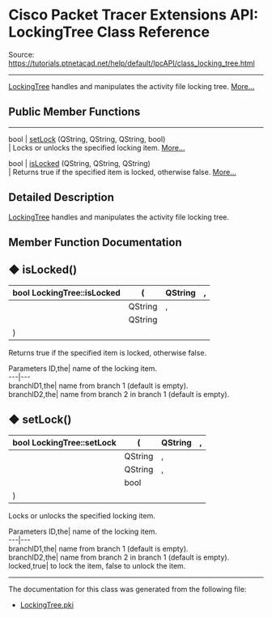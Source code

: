 # Cisco Packet Tracer Extensions API: LockingTree Class Reference

Source: https://tutorials.ptnetacad.net/help/default/IpcAPI/class_locking_tree.html

---

[LockingTree](class_locking_tree.html "LockingTree handles and manipulates the activity file locking tree.") handles and manipulates the activity file locking tree. [More...](class_locking_tree.html#details)

##  Public Member Functions  
  
---  
bool | [setLock](class_locking_tree.html#abe7122b02d51a9ba7951c747e75a8ead) (QString, QString, QString, bool)  
| Locks or unlocks the specified locking item. [More...](class_locking_tree.html#abe7122b02d51a9ba7951c747e75a8ead)  
  
bool | [isLocked](class_locking_tree.html#a19f1bdf416639f45da4eefdf5bcc58fc) (QString, QString, QString)  
| Returns true if the specified item is locked, otherwise false. [More...](class_locking_tree.html#a19f1bdf416639f45da4eefdf5bcc58fc)  
  
  
## Detailed Description

[LockingTree](class_locking_tree.html "LockingTree handles and manipulates the activity file locking tree.") handles and manipulates the activity file locking tree. 

## Member Function Documentation

## ◆ isLocked()

bool LockingTree::isLocked  | ( | QString  | ,   
---|---|---|---  
|  | QString  | ,   
|  | QString  |   
| ) | |   
  
Returns true if the specified item is locked, otherwise false. 

Parameters
     ID,the| name of the locking item.   
---|---  
branchID1,the| name from branch 1 (default is empty).   
branchID2,the| name from branch 2 in branch 1 (default is empty).   
  
## ◆ setLock()

bool LockingTree::setLock  | ( | QString  | ,   
---|---|---|---  
|  | QString  | ,   
|  | QString  | ,   
|  | bool  |   
| ) | |   
  
Locks or unlocks the specified locking item. 

Parameters
     ID,the| name of the locking item.   
---|---  
branchID1,the| name from branch 1 (default is empty).   
branchID2,the| name from branch 2 in branch 1 (default is empty).   
locked,true| to lock the item, false to unlock the item.   
  
* * *

The documentation for this class was generated from the following file:

  * [LockingTree.pki](_locking_tree_8pki.html)



